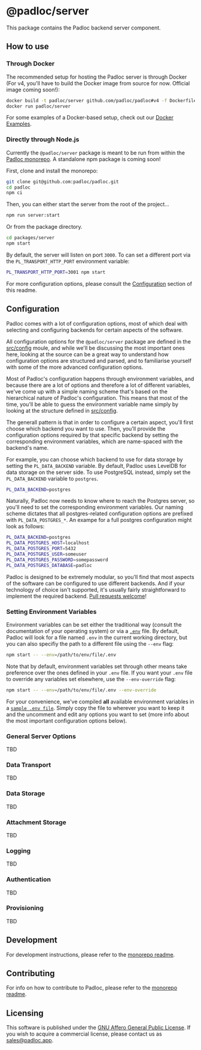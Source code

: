 # @padloc/server

This package contains the Padloc backend server component.

## How to use

### Through Docker

The recommended setup for hosting the Padloc server is through Docker (For v4,
you'll have to build the Docker image from source for now. Official image coming
soon!):

```sh
docker build -t padloc/server github.com/padloc/padloc#v4 -f Dockerfile-server
docker run padloc/server
```

For some examples of a Docker-based setup, check out our
[Docker Examples](../../docs/examples/hosting/docker/README.md).

### Directly through Node.js

Currently the `@padloc/server` package is meant to be run from within the
[Padloc monorepo](../../README.md). A standalone npm package is coming soon!

First, clone and install the monorepo:

```sh
git clone git@github.com:padloc/padloc.git
cd padloc
npm ci
```

Then, you can either start the server from the root of the project...

```sh
npm run server:start
```

Or from the package directory.

```sh
cd packages/server
npm start
```

By default, the server will listen on port `3000`. To can set a different port
via the `PL_TRANSPORT_HTTP_PORT` environment variable:

```sh
PL_TRANSPORT_HTTP_PORT=3001 npm start
```

For more configuration options, please consult the
[Configuration](#configuration) section of this readme.

## Configuration

Padloc comes with a lot of configuration options, most of which deal with
selecting and configuring backends for certain aspects of the software.

All configuration options for the `@padloc/server` package are defined in the
[src/config](src/config.ts) moule, and while we'll be discussing the most
important ones here, looking at the source can be a great way to understand how
configuration options are structured and parsed, and to familiarise yourself
with some of the more advanced configuration options.

Most of Padloc's configuration happens through environment variables, and
because there are a lot of options and therefore a lot of different variables,
we've come up with a simple naming scheme that's based on the hierarchical
nature of Padloc's configuration. This means that most of the time, you'll be
able to guess the environment variable name simply by looking at the structure
defined in [src/config](src/config.ts).

The generall pattern is that in order to configure a certain aspect, you'll
first choose which backend you want to use. Then, you'll provide the
configuration options required by that specific backend by setting the
corresponding environment variables, which are name-spaced with the backend's
name.

For example, you can choose which backend to use for data storage by setting the
`PL_DATA_BACKEND` variable. By default, Padloc uses LevelDB for data storage on
the server side. To use PostgreSQL instead, simply set the `PL_DATA_BACKEND`
variable to `postgres`.

```sh
PL_DATA_BACKEND=postgres
```

Naturally, Padloc now needs to know where to reach the Postgres server, so
you'll need to set the corresponding environment variables. Our naming scheme
dictates that all postgres-related configuration options are prefixed with
`PL_DATA_POSTGRES_*`. An exampe for a full postgres configuration might look as
follows:

```sh
PL_DATA_BACKEND=postgres
PL_DATA_POSTGRES_HOST=localhost
PL_DATA_POSTGRES_PORT=5432
PL_DATA_POSTGRES_USER=someuser
PL_DATA_POSTGRES_PASSWORD=somepassword
PL_DATA_POSTGRES_DATABASE=padloc
```

Padloc is designed to be extremely modular, so you'll find that most aspects of
the software can be configured to use different backends. And if your technology
of choice isn't supported, it's usually fairly straightforward to implement the
required backend. [Pull requests welcome](../../README.md#contributing)!

### Setting Environment Variables

Environment variables can be set either the traditional way (consult the
documentation of your operating system) or via a
[`.env`](https://www.npmjs.com/package/dotenv) file. By default, Padloc will
look for a file named `.env` in the current working directory, but you can also
specifiy the path to a different file using the `--env` flag:

```sh
npm start -- --env=/path/to/env/file/.env
```

Note that by default, environment variables set through other means take
preference over the ones defined in your `.env` file. If you want your `.env`
file to override any variables set elsewhere, use the `--env-override` flag:

```sh
npm start -- --env=/path/to/env/file/.env --env-override
```

For your convenience, we've compiled **all** available environment variables in
a [`sample .env file`](resources/example.env). Simply copy the file to wherever
you want to keep it and the uncomment and edit any options you want to set (more
info about the most important configuration options below).

### General Server Options

TBD

### Data Transport

TBD

### Data Storage

TBD

### Attachment Storage

TBD

### Logging

TBD

### Authentication

TBD

### Provisioning

TBD

## Development

For development instructions, please refer to the
[monorepo readme](../../README.md#development).

## Contributing

For info on how to contribute to Padloc, please refer to the
[monorepo readme](../../README.md#contributing).

## Licensing

This software is published under the
[GNU Affero General Public License](../../LICENSE). If you wish to acquire a
commercial license, please contact us as
[sales@padloc.app](mailto:sales@padloc.app?subject=Padloc%20Commercial%20License).
